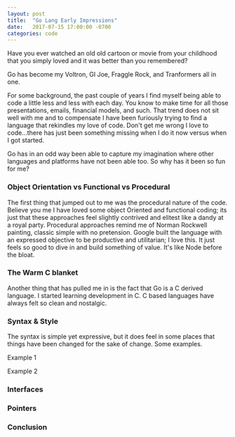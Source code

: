 ```yaml
---
layout: post
title:  "Go Lang Early Impressions"
date:   2017-07-15 17:00:00 -0700
categories: code
---
```

Have you ever watched an old old cartoon or movie from your childhood that you simply loved and it was better than you remembered?

Go has become my Voltron, GI Joe, Fraggle Rock, and Tranformers all in one. 

For some background, the past couple of years I find myself being able to code a little less and less with each day. You know to make time for all those presentations, emails, financial models, and such. That trend does not sit well with me and to compensate I have been furiously trying to find a language that rekindles my love of code. Don't get me wrong I love to code...there has just been something missing when I do it now versus when I got started.

Go has in an odd way been able to capture my imagination where other languages and platforms have not been able too. So why has it been so fun for me?

### Object Orientation vs Functional vs Procedural
The first thing that jumped out to me was the procedural nature of the code. Believe you me I have loved some object Oriented and functional coding; its just that these approaches feel slightly contrived and elitest like a dandy at a royal party. Procedural approaches remind me of Norman Rockwell painting, classic simple with no pretension. Google built the language with an expressed objective to be productive and utilitarian; I love this. It just feels so good to dive in and build something of value. It's like Node before the bloat.

### The Warm C blanket
Another thing that has pulled me in is the fact that Go is a C derived language. I started learning development in C. C based languages have always felt so clean and nostalgic. 

### Syntax & Style
The syntax is simple yet expressive, but it does feel in some places that things have been changed for the sake of change. Some examples.

Example 1

Example 2

### Interfaces


### Pointers

### Conclusion


